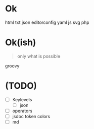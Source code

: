 # Ok

html
txt
json
editorconfig
yaml
js
svg
php

# Ok(ish)

> only what is possible

groovy

# (TODO)

-   [ ] Keylevels
    -   [ ] json
-   [ ] operators
-   [ ] jsdoc token colors
-   [ ] md
